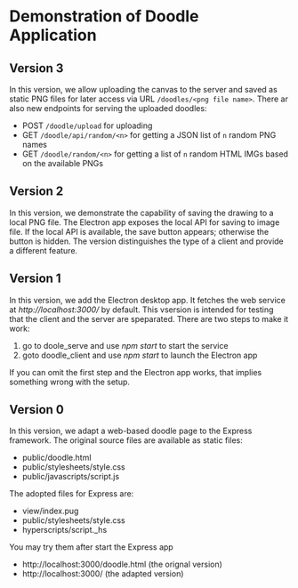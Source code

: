 # Demonstration of Doodle Application

## Version 3

In this version, we allow uploading the canvas to the server and saved as static PNG files for later access via URL `/doodles/<png file name>`. There ar also new endpoints for serving the uploaded doodles:
 * POST `/doodle/upload` for uploading
 * GET `/doodle/api/random/<n>` for getting a JSON list of `n` random PNG names
 * GET `/doodle/random/<n>` for getting a list of `n` random HTML IMGs based on the available PNGs

## Version 2

In this version, we demonstrate the capability of saving the drawing
to a local PNG file. The Electron app exposes the local API for saving
to image file. If the local API is available, the save button appears;
otherwise the button is hidden. The version distinguishes the type of
a client and provide a different feature.

## Version 1

In this version, we add the Electron desktop app. It fetches the web service
at _http://localhost:3000/_ by default. This vsersion is intended for testing
that the client and the server are speparated. There are two steps to make it
work:
 1. go to doole\_serve and use _npm start_ to start the service
 2. goto doodle\_client and use _npm start_ to launch the Electron app

If you can omit the first step and the Electron app works, that implies
something wrong with the setup.

## Version 0

In this version, we adapt a web-based doodle page to the Express framework.
The original source files are available as static files:
 * public/doodle.html
 * public/stylesheets/style.css
 * public/javascripts/script.js

The adopted files for Express are:
 * view/index.pug
 * public/stylesheets/style.css
 * hyperscripts/script.\_hs

You may try them after start the Express app
 * http://localhost:3000/doodle.html (the orignal version)
 * http://localhost:3000/ (the adapted version)
